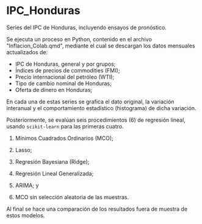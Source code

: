 # IPC_Honduras
Series del IPC de Honduras, incluyendo ensayos de pronóstico.

Se ejecuta un proceso en Python, contenido en el archivo "Inflacion_Colab.qmd", mediante el cual se descargan los datos mensuales actualizados de:

- IPC de Honduras, general y por grupos;
- Índices de precios de commodities (FMI);
- Precio internacional del petróleo (WTI);
- Tipo de cambio nominal de Honduras;
- Oferta de dinero en Honduras;

En cada una de estas series se grafica el dato original, la variación interanual y el comportamiento estadístico (histograma) de dicha variación.

Posteriormente, se evalúan seis procedimientos (6) de regresión lineal, usando `scikit-learn` para las primeras cuatro.

1. Mínimos Cuadrados Ordinarios (MCO);

2. Lasso;

3. Regresión Bayesiana (Ridge);

4. Regresión Lineal Generalizada;

5. ARIMA; y

6. MCO sin selección aleatoria de las muestras.

Al final se hace una comparación de los resultados fuera de muestra de estos modelos.
